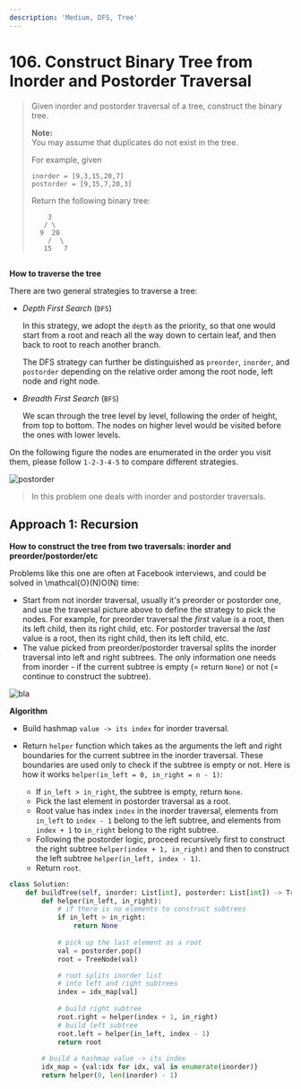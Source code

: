 ```yaml
---
description: 'Medium, DFS, Tree'
---
```


# 106. Construct Binary Tree from Inorder and Postorder Traversal

> Given inorder and postorder traversal of a tree, construct the binary tree.
>
> **Note:**  
> You may assume that duplicates do not exist in the tree.
>
> For example, given
>
> ```text
> inorder = [9,3,15,20,7]
> postorder = [9,15,7,20,3]
> ```
>
> Return the following binary tree:
>
> ```text
>     3
>    / \
>   9  20
>     /  \
>    15   7
> ```

## 

**How to traverse the tree**

There are two general strategies to traverse a tree:

* _Depth First Search_ \(`DFS`\)

  In this strategy, we adopt the `depth` as the priority, so that one would start from a root and reach all the way down to certain leaf, and then back to root to reach another branch.

  The DFS strategy can further be distinguished as `preorder`, `inorder`, and `postorder` depending on the relative order among the root node, left node and right node.

* _Breadth First Search_ \(`BFS`\)

  We scan through the tree level by level, following the order of height, from top to bottom. The nodes on higher level would be visited before the ones with lower levels.

On the following figure the nodes are enumerated in the order you visit them, please follow `1-2-3-4-5` to compare different strategies.

![postorder](https://leetcode.com/problems/construct-binary-tree-from-inorder-and-postorder-traversal/Figures/106/bfs_dfs.png)

> In this problem one deals with inorder and postorder traversals.

## **Approach 1: Recursion**

**How to construct the tree from two traversals: inorder and preorder/postorder/etc**

Problems like this one are often at Facebook interviews, and could be solved in \mathcal{O}\(N\)O\(N\) time:

* Start from not inorder traversal, usually it's preorder or postorder one, and use the traversal picture above to define the strategy to pick the nodes. For example, for preorder traversal the _first_ value is a root, then its left child, then its right child, etc. For postorder traversal the _last_ value is a root, then its right child, then its left child, etc.
* The value picked from preorder/postorder traversal splits the inorder traversal into left and right subtrees. The only information one needs from inorder - if the current subtree is empty \(= return `None`\) or not \(= continue to construct the subtree\).

![bla](https://leetcode.com/problems/construct-binary-tree-from-inorder-and-postorder-traversal/Figures/106/recursion.png)

**Algorithm**

* Build hashmap `value -> its index` for inorder traversal.
* Return `helper` function which takes as the arguments the left and right boundaries for the current subtree in the inorder traversal. These boundaries are used only to check if the subtree is empty or not. Here is how it works `helper(in_left = 0, in_right = n - 1)`:

  * If `in_left > in_right`, the subtree is empty, return `None`.
  * Pick the last element in postorder traversal as a root.
  * Root value has index `index` in the inorder traversal, elements from `in_left` to `index - 1` belong to the left subtree, and elements from `index + 1` to `in_right` belong to the right subtree.
  * Following the postorder logic, proceed recursively first to construct the right subtree `helper(index + 1, in_right)` and then to construct the left subtree `helper(in_left, index - 1)`.
  * Return `root`.

```python
class Solution:
    def buildTree(self, inorder: List[int], postorder: List[int]) -> TreeNode:
        def helper(in_left, in_right):
            # if there is no elements to construct subtrees
            if in_left > in_right:
                return None
            
            # pick up the last element as a root
            val = postorder.pop()
            root = TreeNode(val)

            # root splits inorder list
            # into left and right subtrees
            index = idx_map[val]
 
            # build right subtree
            root.right = helper(index + 1, in_right)
            # build left subtree
            root.left = helper(in_left, index - 1)
            return root
        
        # build a hashmap value -> its index
        idx_map = {val:idx for idx, val in enumerate(inorder)} 
        return helper(0, len(inorder) - 1)
```

